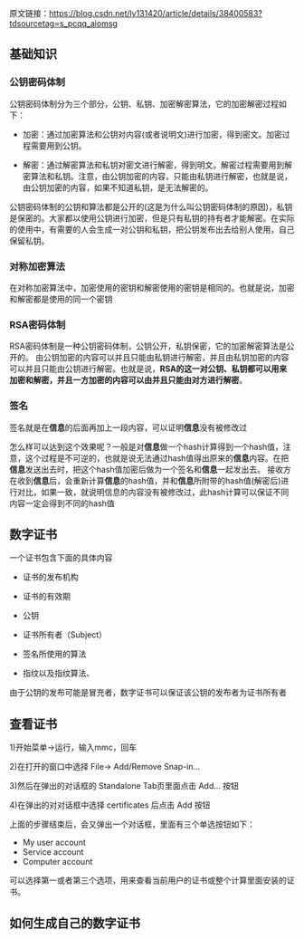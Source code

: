 原文链接：https://blog.csdn.net/ly131420/article/details/38400583?tdsourcetag=s_pcqq_aiomsg

## 基础知识

### 公钥密码体制

公钥密码体制分为三个部分，公钥、私钥、加密解密算法，它的加密解密过程如下：

- 加密：通过加密算法和公钥对内容(或者说明文)进行加密，得到密文。加密过程需要用到公钥。

- 解密：通过解密算法和私钥对密文进行解密，得到明文。解密过程需要用到解密算法和私钥。注意，由公钥加密的内容，只能由私钥进行解密，也就是说，由公钥加密的内容，如果不知道私钥，是无法解密的。

公钥密码体制的公钥和算法都是公开的(这是为什么叫公钥密码体制的原因)，私钥是保密的。大家都以使用公钥进行加密，但是只有私钥的持有者才能解密。在实际的使用中，有需要的人会生成一对公钥和私钥，把公钥发布出去给别人使用，自己保留私钥。

### 对称加密算法

在对称加密算法中，加密使用的密钥和解密使用的密钥是相同的。也就是说，加密和解密都是使用的同一个密钥

### RSA密码体制

RSA密码体制是一种公钥密码体制，公钥公开，私钥保密，它的加密解密算法是公开的。 由公钥加密的内容可以并且只能由私钥进行解密，并且由私钥加密的内容可以并且只能由公钥进行解密。也就是说，**RSA的这一对公钥、私钥都可以用来加密和解密，并且一方加密的内容可以由并且只能由对方进行解密**。

### 签名

签名就是在**信息**的后面再加上一段内容，可以证明**信息**没有被修改过

怎么样可以达到这个效果呢？一般是对**信息**做一个hash计算得到一个hash值，注意，这个过程是不可逆的，也就是说无法通过hash值得出原来的**信息**内容。在把**信息**发送出去时，把这个hash值加密后做为一个签名和**信息**一起发出去。 接收方在收到**信息**后，会重新计算**信息**的hash值，并和**信息**所附带的hash值(解密后)进行对比，如果一致，就说明信息的内容没有被修改过，此hash计算可以保证不同内容一定会得到不同的hash值

## 数字证书

一个证书包含下面的具体内容

- 证书的发布机构

- 证书的有效期

- 公钥

- 证书所有者（Subject）

- 签名所使用的算法

- 指纹以及指纹算法、

由于公钥的发布可能是冒充者，数字证书可以保证该公钥的发布者为证书所有者

## 查看证书

1)开始菜单->运行，输入mmc，回车

2)在打开的窗口中选择 File-> Add/Remove Snap-in…

3)然后在弹出的对话框的 Standalone Tab页里面点击 Add… 按钮

4)在弹出的对对话框中选择 certificates 后点击 Add 按钮

上面的步骤结束后，会又弹出一个对话框，里面有三个单选按钮如下：

- My user account
- Service account
- Computer account

可以选择第一或者第三个选项，用来查看当前用户的证书或整个计算里面安装的证书。

## 如何生成自己的数字证书



